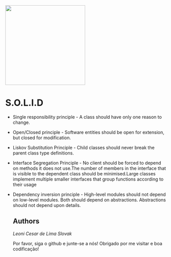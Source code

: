 <img src="https://miro.medium.com/max/1400/1*1BF_piG6FL0LGYVSXbidXQ.png" width="250">

# S.O.L.I.D

* Single responsibility principle - A class should have only one reason to change.
* Open/Closed principle - Software entities should be open for extension, but closed for modification.
* Liskov Substitution Principle - Child classes should never break the parent class type definitions.
* Interface Segregation Principle - No client should be forced to depend on methods it does not use.The number of members in the interface that is visible to the dependent class should be minimised.Large classes implement multiple smaller interfaces that group functions according to their usage
* Dependency inversion principle - High-level modules should not depend on low-level modules. Both should depend on abstractions. Abstractions should not depend upon details.

  ## Authors

  *Leoni Cesar de Lima Slovak*

  Por favor, siga o github e junte-se a nós!
  Obrigado por me visitar e boa codificação!
